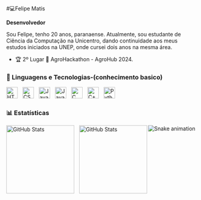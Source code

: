 #💻Felipe Matis

**Desenvolvedor**

Sou Felipe, tenho 20 anos, paranaense. Atualmente, sou estudante de Ciência da Computação na Unicentro, dando continuidade aos meus estudos iniciados na UNEP, onde cursei dois anos na mesma área.

 - 🏆 2º Lugar 🥈 AgroHackathon - AgroHub 2024.

 ### 🤖 Linguagens e Tecnologias-(conhecimento basico)

<img 
    align="left"
    alt="HTML"
    title="HTML"
    width="30px"
    style="padding-right:10px"
    src="https://cdn.jsdelivr.net/gh/devicons/devicon@latest/icons/html5/html5-original-wordmark.svg" 
/>

<img 
align="left"
    alt="CSS"
    title="CSS"
    width="30px"
    style="padding-right:10px"
    src="https://cdn.jsdelivr.net/gh/devicons/devicon@latest/icons/css3/css3-original-wordmark.svg" 
/>

<img 
align="left"
    alt="Javascript"
    title="Javascript"
    width="30px"
    style="padding-right:10px"
src="https://cdn.jsdelivr.net/gh/devicons/devicon@latest/icons/javascript/javascript-plain.svg" />



<img 
    align="left"
    alt="Java"
    title="Java"
    width="30px"
    style="padding-right:10px"
src="https://cdn.jsdelivr.net/gh/devicons/devicon@latest/icons/java/java-original.svg" />
          



<img 
    align="left"
    alt="C"
    title="C"
    width="30px"
    style="padding-right:10px"
src="https://cdn.jsdelivr.net/gh/devicons/devicon@latest/icons/c/c-plain.svg" />


<img
    align="left"
    alt="C++"
    title="C++"
    width="30px"
    style="padding-right:10px" src="https://cdn.jsdelivr.net/gh/devicons/devicon@latest/icons/cplusplus/cplusplus-plain.svg" />



<img
    align="left"
    alt="Python"
    title="Python"
    width="30px"
    style="padding-right:10px"
 src="https://cdn.jsdelivr.net/gh/devicons/devicon@latest/icons/python/python-original.svg" />
          
          
<br/>
<br/>

### 📊 Estatísticas

<p>
  <img 
    align="left" 
    alt="GitHub Stats" 
    height="180" 
    style="padding-right: 10px;" 
    src="https://github-readme-stats.vercel.app/api?username=FelipeMatis&show_icons=true&theme=dark&include_all_commits=true&locale=pt-br" 
  />

<img 
      align="left" 
      alt="GitHub Stats" 
      height="180" 
      src="https://github-readme-stats.vercel.app/api/top-langs/?username=FelipeMatis&theme=dark&layout=compact&custom_title=Tecnologias&langs_count=9" 
  />

</p>



<div >

  ![Snake animation](https://github.com/danielbped/danielbped/blob/output/github-contribution-grid-snake.svg)
 
</div>
